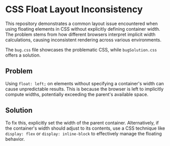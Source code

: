 # CSS Float Layout Inconsistency

This repository demonstrates a common layout issue encountered when using floating elements in CSS without explicitly defining container width. The problem stems from how different browsers interpret implicit width calculations, causing inconsistent rendering across various environments.

The `bug.css` file showcases the problematic CSS, while `bugSolution.css` offers a solution.

## Problem

Using `float: left;` on elements without specifying a container's width can cause unpredictable results.  This is because the browser is left to implicitly compute widths, potentially exceeding the parent's available space.

## Solution

To fix this, explicitly set the width of the parent container. Alternatively, if the container's width should adjust to its contents, use a CSS technique like `display: flex` or `display: inline-block` to effectively manage the floating behavior.